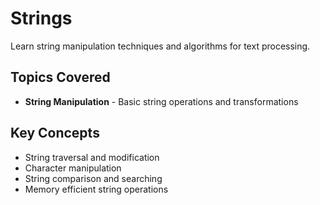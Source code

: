 # Strings

Learn string manipulation techniques and algorithms for text processing.

## Topics Covered

- **String Manipulation** - Basic string operations and transformations

## Key Concepts

- String traversal and modification
- Character manipulation
- String comparison and searching
- Memory efficient string operations 